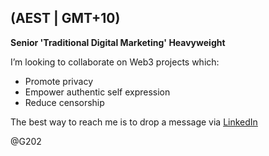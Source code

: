 (AEST | GMT+10)
----------------
**Senior 'Traditional Digital Marketing' Heavyweight**

I’m looking to collaborate on Web3 projects which:
- Promote privacy
- Empower authentic self expression
- Reduce censorship

The best way to reach me is to drop a message via [LinkedIn](https://www.linkedin.com/in/gvcollins/)

@G202
<!---
G202/G202 is a ✨ special ✨ repository because its `README.md` (this file) appears on your GitHub profile.
You can click the Preview link to take a look at your changes.
--->
